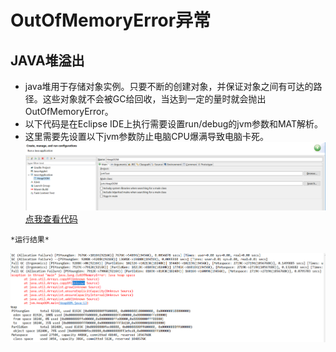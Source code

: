# OutOfMemoryError异常

## JAVA堆溢出

   - java堆用于存储对象实例。只要不断的创建对象，并保证对象之间有可达的路径。这些对象就不会被GC给回收，当达到一定的量时就会抛出OutOfMemoryError。
   - 以下代码是在Eclipse IDE上执行需要设置run/debug的jvm参数和MAT解析。
   - 这里需要先设置以下jvm参数防止电脑CPU爆满导致电脑卡死。
   ![](../../phone/b.png)
   [点我查看代码](../../jvm/src/jvm/HeapOOM.java)
   
    *运行结果*
   ![](../../phone/c.jpg)

